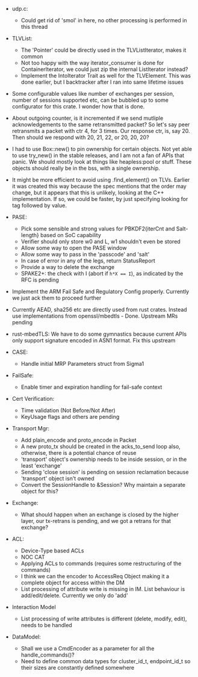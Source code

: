 * udp.c:
  * Could get rid of 'smol' in here, no other processing is performed in this thread
* TLVList:
  * The 'Pointer' could be directly used in the TLVListIterator, makes it common
  * Not too happy with the way iterator_consumer is done for ContainerIterator, we could just zip the internal ListIterator instead?
  * Implement the IntoIterator Trait as well for the TLVElement. This was done earlier, but I backtracker after I ran into same lifetime issues
* Some configurable values like number of exchanges per session, number of sessions supported etc, can be bubbled up to some configurator for this crate. I wonder how that is done.
* About outgoing counter, is it incremented if we send mutliple acknowledgements to the same retransmitted packet? So let's say peer retransmits a packet with ctr 4, for 3 times. Our response ctr, is, say 20. Then should we respond with 20, 21, 22, or 20, 20, 20?
* I had to use Box::new() to pin ownership for certain objects. Not yet able to use try_new() in the stable releases, and I am not a fan of APIs that panic. We should mostly look at things like heapless:pool or stuff. These objects should really be in the bss, with a single ownership.
* It might be more efficient to avoid using .find_element() on TLVs. Earlier it was created this way because the spec mentions that the order may change, but it appears that this is unlikely, looking at the C++ implementation. If so, we could be faster, by just specifying looking for tag followed by value.
* PASE:
  - Pick some sensible and strong values for PBKDF2{iterCnt and Salt-length} based on SoC capability
  - Verifier should only store w0 and L, w1 shouldn't even be stored 
  - Allow some way to open the PASE window
  - Allow some way to pass in the 'passcode' and 'salt'
  - In case of error in any of the legs, return StatusReport
  - Provide a way to delete the exchange
  - SPAKE2+: the check with I (abort if `h*X == I`), as indicated by the RFC is pending

* Implement the ARM Fail Safe and Regulatory Config properly. Currently we just ack them to proceed further
* Currently AEAD, sha256 etc are directly used from rust crates. Instead use implementations from openssl/mbedtls - Done. Upstream MRs pending
* rust-mbedTLS: We have to do some gymnastics because current APIs only support signature encoded in ASN1 format. Fix this upstream
* CASE:
  - Handle initial MRP Parameters struct from Sigma1
* FailSafe:
  - Enable timer and expiration handling for fail-safe context
* Cert Verification:
  - Time validation (Not Before/Not After)
  - KeyUsage flags and others are pending
* Transport Mgr:
  - Add plain_encode and proto_encode in Packet
  - A new proto_tx should be created in the acks_to_send loop also, otherwise, there is a potential chance of reuse
  - 'transport' object's ownership needs to be inside session, or in the least 'exchange'
  - Sending 'close session' is pending on session reclamation because 'transport' object isn't owned
  - Convert the SessionHandle to &Session? Why maintain a separate object for this?
* Exchange:
  - What should happen when an exchange is closed by the higher layer, our tx-retrans is pending, and we got a retrans for that exchange?
* ACL:
  - Device-Type based ACLs
  - NOC CAT
  - Applying ACLs to commands (requires some restructuring of the commands)
  - I think we can the encoder to AccessReq Object making it a complete object for access within the DM
  - List processing of attribute write is missing in IM. List behaviour is add/edit/delete. Currently we only do 'add'
* Interaction Model
  - List processing of write attributes is different (delete, modify, edit), needs to be handled
* DataModel:
  - Shall we use a CmdEncoder as a parameter for all the handle_commands()?
  - Need to define common data types for cluster_id_t, endpoint_id_t so their sizes are constantly defined somewhere
 
